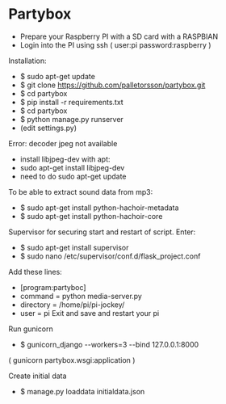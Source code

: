 Partybox
========

* Prepare your Raspberry PI with a SD card with a RASPBIAN
* Login into the PI using ssh ( user:pi password:raspberry )

Installation: 
* $ sudo apt-get update
* $ git clone https://github.com/palletorsson/partybox.git
* $ cd partybox
* $ pip install -r requirements.txt 
* $ cd partybox
* $ python manage.py runserver
* (edit settings.py)

Error: decoder jpeg not available
* install libjpeg-dev with apt:
* sudo apt-get install libjpeg-dev
* need to do sudo apt-get update

To be able to extract sound data from mp3:
* $ sudo apt-get install python-hachoir-metadata
* $ sudo apt-get install python-hachoir-core

Supervisor for securing start and restart of script. Enter:
* $ sudo apt-get install supervisor 
* $ sudo nano /etc/supervisor/conf.d/flask_project.conf

Add these lines:
* [program:partyboc] 
* command = python media-server.py 
* directory = /home/pi/pi-jockey/ 
* user = pi
Exit and save and restart your pi 

Run gunicorn
* $ gunicorn_django --workers=3 --bind 127.0.0.1:8000

( gunicorn partybox.wsgi:application )

Create initial data
* $ manage.py loaddata initialdata.json



